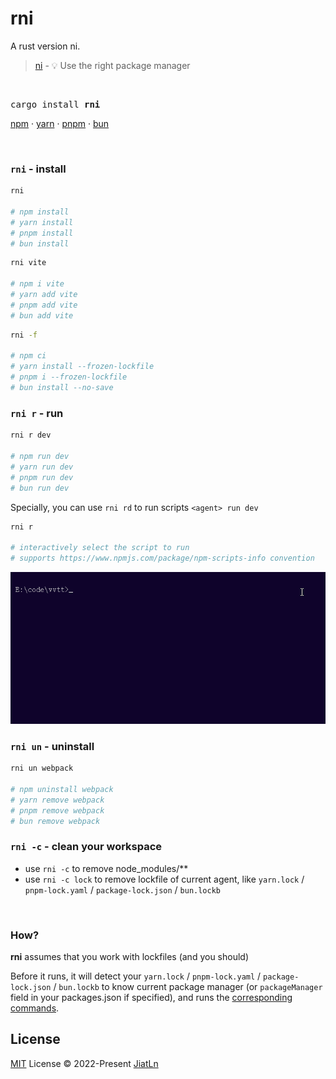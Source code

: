 # rni
A rust version ni.

> [ni](https://github.com/antfu/ni) - 💡 Use the right package manager

<br>

<pre>
cargo install <b>rni</b>
</pre>

<a href='https://docs.npmjs.com/cli/v6/commands/npm'>npm</a> · <a href='https://yarnpkg.com'>yarn</a> · <a href='https://pnpm.js.org/en/'>pnpm</a> · <a href='https://bun.sh/'>bun</a>

<br>

### `rni` - install

```bash
rni

# npm install
# yarn install
# pnpm install
# bun install
```

```bash
rni vite

# npm i vite
# yarn add vite
# pnpm add vite
# bun add vite
```

```bash
rni -f

# npm ci
# yarn install --frozen-lockfile
# pnpm i --frozen-lockfile
# bun install --no-save
```

### `rni r` - run

```bash
rni r dev

# npm run dev
# yarn run dev
# pnpm run dev
# bun run dev
```

Specially, you can use `rni rd` to run scripts `<agent> run dev`

```bash
rni r

# interactively select the script to run
# supports https://www.npmjs.com/package/npm-scripts-info convention
```



<p align="left">
  <img
    src="./graphs/rni r.gif"
    alt="rni r"
    title="rni r"
  />
</p>

### `rni un` - uninstall

```bash
rni un webpack

# npm uninstall webpack
# yarn remove webpack
# pnpm remove webpack
# bun remove webpack
```

### `rni -c` - clean your workspace

- use `rni -c` to remove node_modules/**
- use `rni -c lock` to remove lockfile of current agent, like `yarn.lock` / `pnpm-lock.yaml` / `package-lock.json` / `bun.lockb`

<br>

### How?

**rni** assumes that you work with lockfiles (and you should)

Before it runs, it will detect your `yarn.lock` / `pnpm-lock.yaml` / `package-lock.json` / `bun.lockb` to know current package manager (or `packageManager` field in your packages.json if specified), and runs the [corresponding commands](https://github.com/JiatLn/ri/blob/main/src/agents.rs).

## License

[MIT](./LICENSE) License © 2022-Present [JiatLn](https://github.com/JiatLn)
